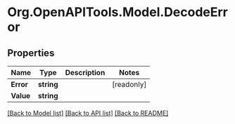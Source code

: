 # Org.OpenAPITools.Model.DecodeError

## Properties

| Name      | Type       | Description | Notes      |
| --------- | ---------- | ----------- | ---------- |
| **Error** | **string** |             | [readonly] |
| **Value** | **string** |             |

[[Back to Model list]](../README.md#documentation-for-models)
[[Back to API list]](../README.md#documentation-for-api-endpoints)
[[Back to README]](../README.md)
